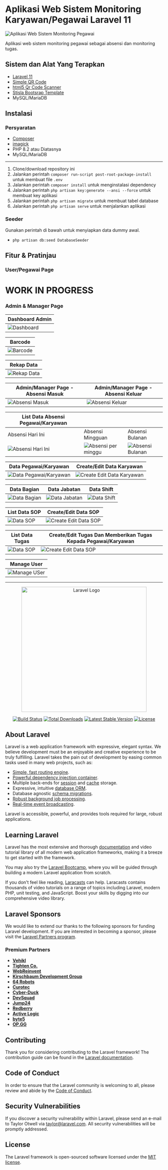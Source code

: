 # Aplikasi Web Sistem Monitoring Karyawan/Pegawai Laravel 11

![Aplikasi Web Sistem Monitoring Pegawai](./Screenshot/hero.png)

Aplikasi web sistem monitoring pegawai sebagai absensi dan monitoring tugas.

## Sistem dan Alat Yang Terapkan

-   [Laravel 11](https://laravel.com/)
-   [Simple QR Code](https://github.com/SimpleSoftwareIO/simple-qrcode)
-   [html5 Qr Code Scanner](https://github.com/mebjas/html5-qrcode)
-   [Stisla Bootsrap Template](https://github.com/stisla/stisla)
-   MySQL/MariaDB

## Instalasi

### Persyaratan

-   [Composer](https://getcomposer.org)
-   [imagick](https://github.com/Imagick/imagick)
-   PHP 8.2 atau Diatasnya
-   MySQL/MariaDB

---

1. Clone/download repository ini
2. Jalankan perintah `composer run-script post-root-package-install` untuk membuat file `.env`
3. Jalankan perintah `composer install` untuk menginstalasi dependency
4. Jalankan perintah `php artisan key:generate --ansi --force` untuk membuat key aplikasi
5. Jalankan perintah `php artisan migrate` untuk membuat tabel database
6. Jalankan perintah `php artisan serve` untuk menjalankan aplikasi

### Seeder

Gunakan perintah di bawah untuk menyiapkan data dummy awal.

-   `php artisan db:seed DatabaseSeeder`

## Fitur & Pratinjau

### User/Pegawai Page

# **WORK IN PROGRESS**

### Admin & Manager Page

| Dashboard Admin                                |
| ---------------------------------------------- |
| ![Dashboard](./Screenshot/Admin-Dashboard.png) |

| Barcode                              |
| ------------------------------------ |
| ![Barcode](./Screenshot/Barcode.png) |

| Rekap Data                                       |
| ------------------------------------------------ |
| ![Rekap Data](./Screenshot/Admin-Rekap-Data.png) |

| Admin/Manager Page - Absensi Masuk               | Admin/Manager Page - Absensi Keluar                |
| ------------------------------------------------ | -------------------------------------------------- |
| ![Absensi Masuk](./Screenshot/Absensi-Masuk.png) | ![Absensi Keluar](./Screenshot/Absensi-Keluar.png) |

| List Data Absensi Pegawai/Karyawan                          |                                                               |                                                            |
| ----------------------------------------------------------- | ------------------------------------------------------------- | ---------------------------------------------------------- |
| Absensi Hari Ini                                            | Absensi Mingguan                                              | Absensi Bulanan                                            |
| ![Absensi Hari Ini](./Screenshot/List-Absensi-Hari-Ini.png) | ![Absensi per minggu](./Screenshot/List-Absensi-Mingguan.png) | ![Absensi Bulanan](./Screenshot/absensi-bulan-Bulanan.png) |

| Data Pegawai/Karyawan                                         | Create/Edit Data Karyawan                                         |
| ------------------------------------------------------------- | ----------------------------------------------------------------- |
| ![Data Pegawai/Karyawan](./Screenshot/Data-Pegawai-Table.png) | ![Create Edit Data Karyawan](./Screenshot/Data-Pegawai-Input.png) |

| Data Bagian                                  | Data Jabatan                                   | Data Shift                                 |
| -------------------------------------------- | ---------------------------------------------- | ------------------------------------------ |
| ![Data Bagian](./Screenshot/Data-Bagian.png) | ![Data Jabatan](./Screenshot/Data-Jabatan.png) | ![Data Shift](./Screenshot/Data-Shift.png) |

| List Data SOP                          | Create/Edit Data SOP                               |
| -------------------------------------- | -------------------------------------------------- |
| ![Data SOP](./Screenshot/List-SOP.png) | ![Create Edit Data SOP](./Screenshot/List-SOP.png) |

| List Data Tugas                        | Create/Edit Tugas Dan Memberikan Tugas Kepada Pegawai/Karyawan |
| -------------------------------------- | -------------------------------------------------------------- |
| ![Data SOP](./Screenshot/List-SOP.png) | ![Create Edit Data SOP](./Screenshot/List-SOP.png)             |

| Manage User                                    |
| ---------------------------------------------- |
| ![Manage USer](./Screenshot/Manage%20User.png) |

---

<p align="center"><a href="https://laravel.com" target="_blank"><img src="https://raw.githubusercontent.com/laravel/art/master/logo-lockup/5%20SVG/2%20CMYK/1%20Full%20Color/laravel-logolockup-cmyk-red.svg" width="400" alt="Laravel Logo"></a></p>

<p align="center">
<a href="https://github.com/laravel/framework/actions"><img src="https://github.com/laravel/framework/workflows/tests/badge.svg" alt="Build Status"></a>
<a href="https://packagist.org/packages/laravel/framework"><img src="https://img.shields.io/packagist/dt/laravel/framework" alt="Total Downloads"></a>
<a href="https://packagist.org/packages/laravel/framework"><img src="https://img.shields.io/packagist/v/laravel/framework" alt="Latest Stable Version"></a>
<a href="https://packagist.org/packages/laravel/framework"><img src="https://img.shields.io/packagist/l/laravel/framework" alt="License"></a>
</p>

## About Laravel

Laravel is a web application framework with expressive, elegant syntax. We believe development must be an enjoyable and creative experience to be truly fulfilling. Laravel takes the pain out of development by easing common tasks used in many web projects, such as:

-   [Simple, fast routing engine](https://laravel.com/docs/routing).
-   [Powerful dependency injection container](https://laravel.com/docs/container).
-   Multiple back-ends for [session](https://laravel.com/docs/session) and [cache](https://laravel.com/docs/cache) storage.
-   Expressive, intuitive [database ORM](https://laravel.com/docs/eloquent).
-   Database agnostic [schema migrations](https://laravel.com/docs/migrations).
-   [Robust background job processing](https://laravel.com/docs/queues).
-   [Real-time event broadcasting](https://laravel.com/docs/broadcasting).

Laravel is accessible, powerful, and provides tools required for large, robust applications.

## Learning Laravel

Laravel has the most extensive and thorough [documentation](https://laravel.com/docs) and video tutorial library of all modern web application frameworks, making it a breeze to get started with the framework.

You may also try the [Laravel Bootcamp](https://bootcamp.laravel.com), where you will be guided through building a modern Laravel application from scratch.

If you don't feel like reading, [Laracasts](https://laracasts.com) can help. Laracasts contains thousands of video tutorials on a range of topics including Laravel, modern PHP, unit testing, and JavaScript. Boost your skills by digging into our comprehensive video library.

## Laravel Sponsors

We would like to extend our thanks to the following sponsors for funding Laravel development. If you are interested in becoming a sponsor, please visit the [Laravel Partners program](https://partners.laravel.com).

### Premium Partners

-   **[Vehikl](https://vehikl.com/)**
-   **[Tighten Co.](https://tighten.co)**
-   **[WebReinvent](https://webreinvent.com/)**
-   **[Kirschbaum Development Group](https://kirschbaumdevelopment.com)**
-   **[64 Robots](https://64robots.com)**
-   **[Curotec](https://www.curotec.com/services/technologies/laravel/)**
-   **[Cyber-Duck](https://cyber-duck.co.uk)**
-   **[DevSquad](https://devsquad.com/hire-laravel-developers)**
-   **[Jump24](https://jump24.co.uk)**
-   **[Redberry](https://redberry.international/laravel/)**
-   **[Active Logic](https://activelogic.com)**
-   **[byte5](https://byte5.de)**
-   **[OP.GG](https://op.gg)**

## Contributing

Thank you for considering contributing to the Laravel framework! The contribution guide can be found in the [Laravel documentation](https://laravel.com/docs/contributions).

## Code of Conduct

In order to ensure that the Laravel community is welcoming to all, please review and abide by the [Code of Conduct](https://laravel.com/docs/contributions#code-of-conduct).

## Security Vulnerabilities

If you discover a security vulnerability within Laravel, please send an e-mail to Taylor Otwell via [taylor@laravel.com](mailto:taylor@laravel.com). All security vulnerabilities will be promptly addressed.

## License

The Laravel framework is open-sourced software licensed under the [MIT license](https://opensource.org/licenses/MIT).
